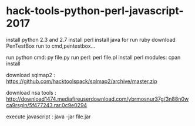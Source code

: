 # hack-tools-python-perl-javascript-2017
install python 2.3 and 2.7
install perl
install java
for run ruby download PenTestBox
run to cmd,pentestbox...

run python cmd: py file.py
run perl: perl file.pl
install perl modules: cpan install

download sqlmap2 : https://github.com/hacktoolspack/sqlmap2/archive/master.zip


download nsa tools : http://download1474.mediafireuserdownload.com/ybrmosnur37g/3n88n0wca9rsgln/5f477243.rar.0c9e0294


execute javascript : java -jar file.jar
